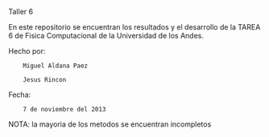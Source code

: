 Taller 6

En este repositorio se encuentran los resultados y el desarrollo de la TAREA 6 de Fisica Computacional de la Universidad de los Andes.

Hecho por:

		Miguel Aldana Paez

		Jesus Rincon

Fecha:

		7 de noviembre del 2013

NOTA: la mayoria de los metodos se encuentran incompletos
